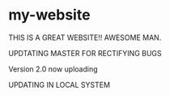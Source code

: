 # my-website

THIS IS A GREAT WEBSITE!!
AWESOME MAN.

UPDTATING MASTER FOR RECTIFYING BUGS

Version 2.0 now uploading

UPDATING IN LOCAL SYSTEM

